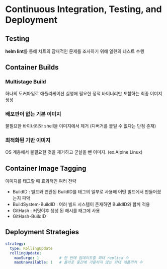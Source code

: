 # Continuous Integration, Testing, and Deployment

## Testing

**helm lint**를 통해 차트의 잠재적인 문제를 조사하기 위해 일련의 테스트 수행

## Container Builds

### Multistage Build

하나의 도커파일로 애플리케이션 실행에 필요한 정적 바이너리만 포함하는 최종 이미지 생성

### 배포판이 없는 기본 이미지

불필요한 바이너리와 shell을 이미지에서 제거 (디버거를 붙일 수 없다는 단점 존재)

### 최적화된 기반 이미지

OS 계층에서 불필요한 것을 제거하고 군살을 뺀 이미지. (ex.Alpine Linux)

## Container Image Tagging

이미지를 태그할 때 효과적인 여러 전략

- BuildID : 빌드와 연관된 BuildID를 태그의 일부로 사용해 어떤 빌드에서 만들어졌는지 파악
- BuildSystem-BuildID : 여러 빌드 시스템이 존재하면 BuildID와 함께 적용
- GitHash : 커밋이후 생성 된 해시를 태그에 사용
- GitHash-BuildID

## Deployment Strategies

```YAML
strategy:
  type: RollingUpdate
  rollingUpdate:
    maxSurge: 1         # 한 번에 업데이트할 최대 replica 수
    maxUnavailable: 1   # 롤아웃 중간에 가용하지 않는 최대 레플리카 수
```
